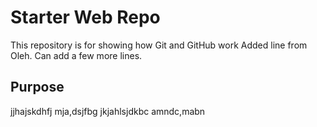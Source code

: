 # Starter Web Repo

This repository is for showing how Git and GitHub work
Added line from Oleh.
Can add a few more lines.

## Purpose

jjhajskdhfj
mja,dsjfbg
jkjahlsjdkbc
amndc,mabn

